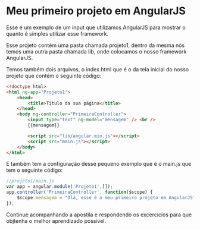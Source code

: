 # Meu primeiro projeto em AngularJS

Esse é um exemplo de um input que utilizamos AngularJS para mostrar o quanto é simples utilizar esse framework.

Esse projeto contém uma pasta chamada projeto1, dentro da mesma nós temos uma outra pasta chamada lib, onde colocamos o nosso framework AngularJS.

Temos também dois arquivos, o index.html que é o da tela inicial do nosso projeto que contém o seguinte código:

~~~html
<!doctype html>
<html ng-app="Projeto1">
	<head>
		<title>Título da sua página</title>
	</head>
	<body ng-controller="PrimeiraController">
		<input type="text" ng-model="mensagem" /> <br />
		{{mensagem}}

		<script src="lib/angular.min.js"></script>
		<script src="main.js"></script>
	</body>
</html>
~~~

E também tem a configuração desse pequeno exemplo que é o main.js que tem o seguinte código:

~~~javascript
//projeto1/main.js
var app = angular.module('Projeto1',[]);
app.controller('PrimeiraController', function($scope) {
	$scope.mensagem = "Olá, esse é o meu primeiro projeto em AngularJS";
});
~~~

Continue acompanhando a apostila e respondendo os excercícios para que objtenha o melhor aprendizado possível.
